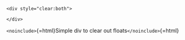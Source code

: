 ```{=html}
<div style="clear:both">
```
```{=html}
</div>
```
`<noinclude>`{=html}Simple div to clear out floats`</noinclude>`{=html}
